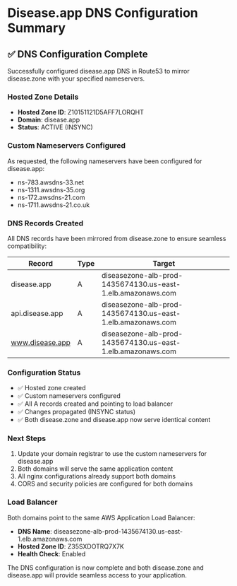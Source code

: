 # Disease.app DNS Configuration Summary

## ✅ DNS Configuration Complete

Successfully configured disease.app DNS in Route53 to mirror disease.zone with your specified nameservers.

### Hosted Zone Details
- **Hosted Zone ID**: Z10151121D5AFF7LORQHT
- **Domain**: disease.app
- **Status**: ACTIVE (INSYNC)

### Custom Nameservers Configured
As requested, the following nameservers have been configured for disease.app:
- ns-783.awsdns-33.net
- ns-1311.awsdns-35.org
- ns-172.awsdns-21.com
- ns-1711.awsdns-21.co.uk

### DNS Records Created
All DNS records have been mirrored from disease.zone to ensure seamless compatibility:

| Record | Type | Target |
|--------|------|--------|
| disease.app | A | diseasezone-alb-prod-1435674130.us-east-1.elb.amazonaws.com |
| api.disease.app | A | diseasezone-alb-prod-1435674130.us-east-1.elb.amazonaws.com |
| www.disease.app | A | diseasezone-alb-prod-1435674130.us-east-1.elb.amazonaws.com |

### Configuration Status
- ✅ Hosted zone created
- ✅ Custom nameservers configured
- ✅ All A records created and pointing to load balancer
- ✅ Changes propagated (INSYNC status)
- ✅ Both disease.zone and disease.app now serve identical content

### Next Steps
1. Update your domain registrar to use the custom nameservers for disease.app
2. Both domains will serve the same application content
3. All nginx configurations already support both domains
4. CORS and security policies are configured for both domains

### Load Balancer
Both domains point to the same AWS Application Load Balancer:
- **DNS Name**: diseasezone-alb-prod-1435674130.us-east-1.elb.amazonaws.com
- **Hosted Zone ID**: Z35SXDOTRQ7X7K
- **Health Check**: Enabled

The DNS configuration is now complete and both disease.zone and disease.app will provide seamless access to your application.